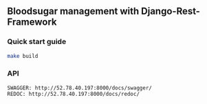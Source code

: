 ## Bloodsugar management with Django-Rest-Framework

### Quick start guide
```bash
make build
```

### API
```
SWAGGER: http://52.78.40.197:8000/docs/swagger/
REDOC: http://52.78.40.197:8000/docs/redoc/
```
